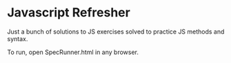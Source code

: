 # Javascript Refresher

Just a bunch of solutions to JS exercises solved to practice JS methods and syntax. 

To run, open SpecRunner.html in any browser.
